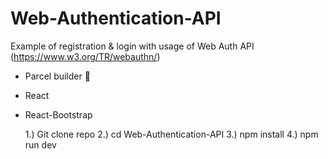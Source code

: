 # Web-Authentication-API

Example of registration &amp; login with usage of Web Auth API (https://www.w3.org/TR/webauthn/)

- Parcel builder 🚀
- React
- React-Bootstrap

  1.) Git clone repo
  2.) cd Web-Authentication-API
  3.) npm install
  4.) npm run dev
